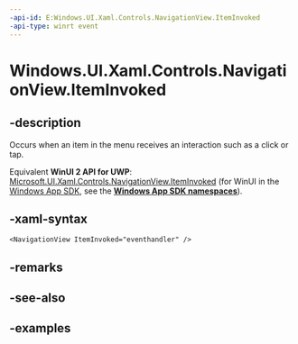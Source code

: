 ```yaml
---
-api-id: E:Windows.UI.Xaml.Controls.NavigationView.ItemInvoked
-api-type: winrt event
---
```


<!-- Event syntax.
public event TypedEventHandler ItemInvoked<NavigationView, NavigationViewItemInvokedEventArgs>
-->

# Windows.UI.Xaml.Controls.NavigationView.ItemInvoked

## -description

Occurs when an item in the menu receives an interaction such as a click or tap.

Equivalent **WinUI 2 API for UWP**: [Microsoft.UI.Xaml.Controls.NavigationView.ItemInvoked](/windows/winui/api/microsoft.ui.xaml.controls.navigationview.iteminvoked) (for WinUI in the [Windows App SDK](/windows/apps/windows-app-sdk/), see the **[Windows App SDK namespaces](/windows/windows-app-sdk/api/winrt/)**).

## -xaml-syntax

```xaml
<NavigationView ItemInvoked="eventhandler" />
```

## -remarks

## -see-also

## -examples

